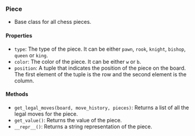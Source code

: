 ### Piece
- Base class for all chess pieces.

#### Properties
- `type`: The type of the piece. It can be either `pawn`, `rook`, `knight`, `bishop`, `queen` or `king`.
- `color`: The color of the piece. It can be either `w` or `b`.
- `position`: A tuple that indicates the position of the piece on the board. The first element of the tuple is the row and the second element is the column.

#### Methods
- `get_legal_moves(board, move_history, pieces)`: Returns a list of all the legal moves for the piece.
- `get_value()`: Returns the value of the piece.
- `__repr__()`: Returns a string representation of the piece.

